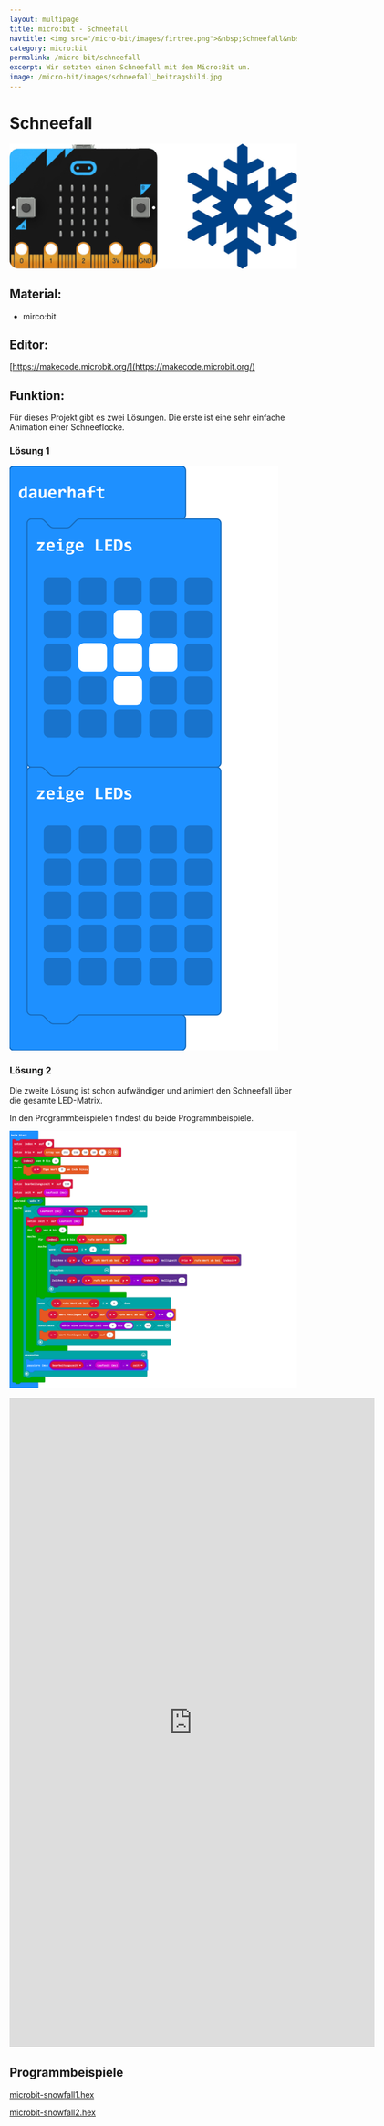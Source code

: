 ```yaml
---
layout: multipage
title: micro:bit - Schneefall
navtitle: <img src="/micro-bit/images/firtree.png">&nbsp;Schneefall&nbsp;<img src="/micro-bit/images/vcp-meet.png" title="Dieses Angebot kann auch über VCP-Meet genutzt werden.">
category: micro:bit
permalink: /micro-bit/schneefall
excerpt: Wir setzten einen Schneefall mit dem Micro:Bit um.
image: /micro-bit/images/schneefall_beitragsbild.jpg
---
```


# Schneefall

![](images/schneefall_beitragsbild.jpg)

## Material:

+ mirco:bit

## Editor:

[https://makecode.microbit.org/](https://makecode.microbit.org/)

## Funktion:

Für dieses Projekt gibt es zwei Lösungen.
Die erste ist eine sehr einfache Animation einer Schneeflocke.

### Lösung 1

![](images/microbit-Screenshot-snowfall1.png)

### Lösung 2

Die zweite Lösung ist schon aufwändiger und animiert den Schneefall über die gesamte LED-Matrix.

In den Programmbeispielen findest du beide Programmbeispiele.

![](images/microbit-Screenshot-snowfall2.png)

<div class="hidden-print">
<iframe src="https://player.vimeo.com/video/474699919" width="640" height="1138" frameborder="0" allow="autoplay; fullscreen" allowfullscreen></iframe>
</div>

## Programmbeispiele
[microbit-snowfall1.hex](appendix/microbit-snowfall1.hex)

[microbit-snowfall2.hex](appendix/microbit-snowfall2.hex)
